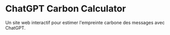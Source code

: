 # ChatGPT Carbon Calculator

Un site web interactif pour estimer l'empreinte carbone des messages avec ChatGPT.